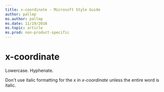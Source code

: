 ```yaml
---
title: x-coordinate - Microsoft Style Guide
author: pallep
ms.author: pallep
ms.date: 11/19/2016
ms.topic: article
ms.prod: non-product-specific
---
```


# x-coordinate

Lowercase. Hyphenate.

Don't use italic formatting for the *x* in *x-coordinate* unless the entire word is italic.
